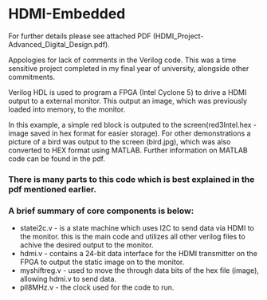# HDMI-Embedded
For further details please see attached PDF (HDMI_Project-Advanced_Digital_Design.pdf).

Appologies for lack of comments in the Verilog code. This was a time sensitive project completed in my final year of university, alongside other commitments.


Verilog HDL is used to program a FPGA (Intel Cyclone 5) to drive a HDMI output to a external monitor. This output an image, which was previously loaded into memory, to the monitor.

In this example, a simple red block is outputed to the screen(red3Intel.hex - image saved in hex format for easier storage). For other demonstrations a picture of a bird was output to the screen (bird.jpg), which was also converted to HEX format using MATLAB. Further information on MATLAB code can be found in the pdf. 

### There is many parts to this code which is best explained in the pdf mentioned earlier.
### A brief summary of core components is below:
* statei2c.v - is a state machine which uses I2C to send data via HDMI to the monitor. this is the main code and utilizes all other verilog files to achive the desired output to the monitor.
* hdmi.v - contains a 24-bit data interface for the HDMI transmitter on the FPGA to output the static image on to the monitor.
* myshiftreg.v - used to move the through data bits of the hex file (image), allowing hdmi.v to send data.  
* pll8MHz.v - the clock used for the code to run. 


